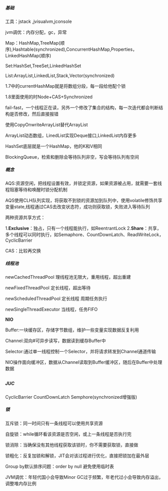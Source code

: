 ##### 基础

工具：jstack ,jvisualvm,jconsole

jvm调优：内存分配，gc，异常

Map：HashMap,TreeMap(顺序),Hashtable(synchronized),ConcurrentHashMap,Properties，LinkedHashMap(顺序)

Set:HashSet,TreeSet,LinkedHashSet

List:ArrayList,LinkedList,Stack,Vector(synchronized)

1.7中的currentHashMap就是将数组分段，每一段给他配个锁

1.8里面使用的时Node+CAS+Synchronized

fail-fast，一个线程正在读，另外一个修改了集合的结构，每一次迭代都会判断结构是否修改，然后直接报错

使用CopyOnwriteArrayList替代ArrayList

ArrayList动态数组，LinedList实现Deque接口,LinkedList内存更多

HashSet底层就是一个HashMap，他的K和V相同

BlockingQueue，检索和删除会等待队列非空，写会等待队列有空间

##### 概念

AQS:资源空闲，把线程设置有效，并锁定资源，如果资源被占用，就需要一套线程阻塞等待和唤醒时锁分配机制

AQS使用CLH队列实现，将获取不到锁的资源加到队列中，使用volatile修饰共享变量state,线程通过CAS去改变状态符，成功则获取锁，失败进入等待队列

 两种资源共享方式：

1.**Exclusive**：独占，只有一个线程能执行，如ReentrantLock
2.**Share**：共享，多个线程可以同时执行，如Semaphore、CountDownLatch、ReadWriteLock，CyclicBarrier

CAS：比较再交换



##### 线程池

newCachedThreadPool 理线程池无限大，重用线程，超出重建

newFixedThreadPool	定长线程，超出等待

newScheduledThreadPool	定长线程 周期任务执行

newSingleThreadExecutor	当线程，任务FIFO



**NIO**

Buffer:一块缓存区，存储字节数组，维护一些变量实现数据反复利用

Channel:双向#可异步读写，数据读到缓存Buffer中

Selector:通过单一线程控制一个Selector，并将请求转发到Channel通道传输

NIO操作面向缓冲区，数据从Channel读取到Buffer缓冲区，随后在Buffer中处理数据

##

##### JUC

CyclicBarrier CountDownLatch Semphore(synchronized增强版)

##### 锁

互斥锁：同一时间只有一条线程可以使用共享资源

自旋锁：while循环看该资源是否空闲，或上一条线程是否执行完

锁消除：当确保没有其他线程获取该锁时，你不需要获取锁，直接做

锁粗化：反复加锁和解锁，JIT会对该过程进行优化，直接把锁加在最外层

Group by默认排序问题：order by null 避免使用临时表

JVM调优：年轻代国小会导致Minor GC过于频繁，年老代过小会导致内存溢出，调整堆内存比例



















